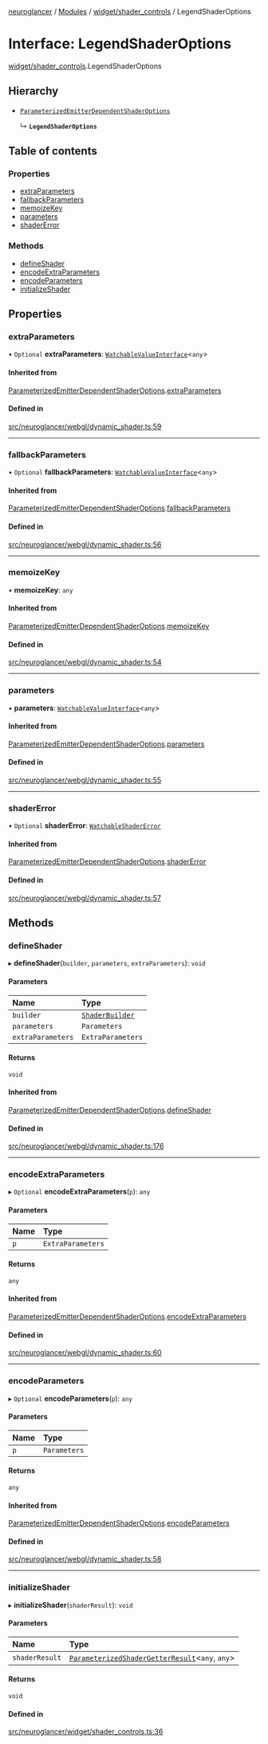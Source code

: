 [neuroglancer](../README.md) / [Modules](../modules.md) / [widget/shader\_controls](../modules/widget_shader_controls.md) / LegendShaderOptions

# Interface: LegendShaderOptions

[widget/shader_controls](../modules/widget_shader_controls.md).LegendShaderOptions

## Hierarchy

- [`ParameterizedEmitterDependentShaderOptions`](webgl_dynamic_shader.ParameterizedEmitterDependentShaderOptions.md)

  ↳ **`LegendShaderOptions`**

## Table of contents

### Properties

- [extraParameters](widget_shader_controls.LegendShaderOptions.md#extraparameters)
- [fallbackParameters](widget_shader_controls.LegendShaderOptions.md#fallbackparameters)
- [memoizeKey](widget_shader_controls.LegendShaderOptions.md#memoizekey)
- [parameters](widget_shader_controls.LegendShaderOptions.md#parameters)
- [shaderError](widget_shader_controls.LegendShaderOptions.md#shadererror)

### Methods

- [defineShader](widget_shader_controls.LegendShaderOptions.md#defineshader)
- [encodeExtraParameters](widget_shader_controls.LegendShaderOptions.md#encodeextraparameters)
- [encodeParameters](widget_shader_controls.LegendShaderOptions.md#encodeparameters)
- [initializeShader](widget_shader_controls.LegendShaderOptions.md#initializeshader)

## Properties

### extraParameters

• `Optional` **extraParameters**: [`WatchableValueInterface`](annotation_annotation_layer_state._internal_.WatchableValueInterface.md)<`any`\>

#### Inherited from

[ParameterizedEmitterDependentShaderOptions](webgl_dynamic_shader.ParameterizedEmitterDependentShaderOptions.md).[extraParameters](webgl_dynamic_shader.ParameterizedEmitterDependentShaderOptions.md#extraparameters)

#### Defined in

[src/neuroglancer/webgl/dynamic_shader.ts:59](https://github.com/ActiveBrainAtlas2/neuroglancer/blob/1beb5d34/src/neuroglancer/webgl/dynamic_shader.ts#L59)

___

### fallbackParameters

• `Optional` **fallbackParameters**: [`WatchableValueInterface`](annotation_annotation_layer_state._internal_.WatchableValueInterface.md)<`any`\>

#### Inherited from

[ParameterizedEmitterDependentShaderOptions](webgl_dynamic_shader.ParameterizedEmitterDependentShaderOptions.md).[fallbackParameters](webgl_dynamic_shader.ParameterizedEmitterDependentShaderOptions.md#fallbackparameters)

#### Defined in

[src/neuroglancer/webgl/dynamic_shader.ts:56](https://github.com/ActiveBrainAtlas2/neuroglancer/blob/1beb5d34/src/neuroglancer/webgl/dynamic_shader.ts#L56)

___

### memoizeKey

• **memoizeKey**: `any`

#### Inherited from

[ParameterizedEmitterDependentShaderOptions](webgl_dynamic_shader.ParameterizedEmitterDependentShaderOptions.md).[memoizeKey](webgl_dynamic_shader.ParameterizedEmitterDependentShaderOptions.md#memoizekey)

#### Defined in

[src/neuroglancer/webgl/dynamic_shader.ts:54](https://github.com/ActiveBrainAtlas2/neuroglancer/blob/1beb5d34/src/neuroglancer/webgl/dynamic_shader.ts#L54)

___

### parameters

• **parameters**: [`WatchableValueInterface`](annotation_annotation_layer_state._internal_.WatchableValueInterface.md)<`any`\>

#### Inherited from

[ParameterizedEmitterDependentShaderOptions](webgl_dynamic_shader.ParameterizedEmitterDependentShaderOptions.md).[parameters](webgl_dynamic_shader.ParameterizedEmitterDependentShaderOptions.md#parameters)

#### Defined in

[src/neuroglancer/webgl/dynamic_shader.ts:55](https://github.com/ActiveBrainAtlas2/neuroglancer/blob/1beb5d34/src/neuroglancer/webgl/dynamic_shader.ts#L55)

___

### shaderError

• `Optional` **shaderError**: [`WatchableShaderError`](../modules/webgl_dynamic_shader.md#watchableshadererror)

#### Inherited from

[ParameterizedEmitterDependentShaderOptions](webgl_dynamic_shader.ParameterizedEmitterDependentShaderOptions.md).[shaderError](webgl_dynamic_shader.ParameterizedEmitterDependentShaderOptions.md#shadererror)

#### Defined in

[src/neuroglancer/webgl/dynamic_shader.ts:57](https://github.com/ActiveBrainAtlas2/neuroglancer/blob/1beb5d34/src/neuroglancer/webgl/dynamic_shader.ts#L57)

## Methods

### defineShader

▸ **defineShader**(`builder`, `parameters`, `extraParameters`): `void`

#### Parameters

| Name | Type |
| :------ | :------ |
| `builder` | [`ShaderBuilder`](../classes/webgl_shader.ShaderBuilder.md) |
| `parameters` | `Parameters` |
| `extraParameters` | `ExtraParameters` |

#### Returns

`void`

#### Inherited from

[ParameterizedEmitterDependentShaderOptions](webgl_dynamic_shader.ParameterizedEmitterDependentShaderOptions.md).[defineShader](webgl_dynamic_shader.ParameterizedEmitterDependentShaderOptions.md#defineshader)

#### Defined in

[src/neuroglancer/webgl/dynamic_shader.ts:176](https://github.com/ActiveBrainAtlas2/neuroglancer/blob/1beb5d34/src/neuroglancer/webgl/dynamic_shader.ts#L176)

___

### encodeExtraParameters

▸ `Optional` **encodeExtraParameters**(`p`): `any`

#### Parameters

| Name | Type |
| :------ | :------ |
| `p` | `ExtraParameters` |

#### Returns

`any`

#### Inherited from

[ParameterizedEmitterDependentShaderOptions](webgl_dynamic_shader.ParameterizedEmitterDependentShaderOptions.md).[encodeExtraParameters](webgl_dynamic_shader.ParameterizedEmitterDependentShaderOptions.md#encodeextraparameters)

#### Defined in

[src/neuroglancer/webgl/dynamic_shader.ts:60](https://github.com/ActiveBrainAtlas2/neuroglancer/blob/1beb5d34/src/neuroglancer/webgl/dynamic_shader.ts#L60)

___

### encodeParameters

▸ `Optional` **encodeParameters**(`p`): `any`

#### Parameters

| Name | Type |
| :------ | :------ |
| `p` | `Parameters` |

#### Returns

`any`

#### Inherited from

[ParameterizedEmitterDependentShaderOptions](webgl_dynamic_shader.ParameterizedEmitterDependentShaderOptions.md).[encodeParameters](webgl_dynamic_shader.ParameterizedEmitterDependentShaderOptions.md#encodeparameters)

#### Defined in

[src/neuroglancer/webgl/dynamic_shader.ts:58](https://github.com/ActiveBrainAtlas2/neuroglancer/blob/1beb5d34/src/neuroglancer/webgl/dynamic_shader.ts#L58)

___

### initializeShader

▸ **initializeShader**(`shaderResult`): `void`

#### Parameters

| Name | Type |
| :------ | :------ |
| `shaderResult` | [`ParameterizedShaderGetterResult`](webgl_dynamic_shader.ParameterizedShaderGetterResult.md)<`any`, `any`\> |

#### Returns

`void`

#### Defined in

[src/neuroglancer/widget/shader_controls.ts:36](https://github.com/ActiveBrainAtlas2/neuroglancer/blob/1beb5d34/src/neuroglancer/widget/shader_controls.ts#L36)
